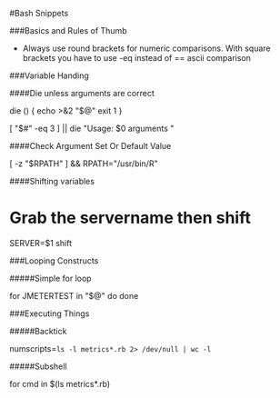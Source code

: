 #Bash Snippets


###Basics and Rules of Thumb


* Always use round brackets for numeric comparisons.  With square brackets you have to use -eq instead of == ascii comparison


###Variable Handing

####Die unless arguments are correct


die () {
    echo >&2 "$@"
    exit 1
}

[ "$#" -eq 3 ] || die "Usage: $0 arguments "

####Check Argument Set Or Default Value

[ -z "$RPATH" ] && RPATH="/usr/bin/R"


####Shifting variables

# Grab the servername then shift
SERVER=$1
shift

###Looping Constructs


#####Simple for loop

for JMETERTEST in "$@"
do
    <stuff>
done

###Executing Things

#####Backtick

numscripts=`ls -l metrics*.rb 2> /dev/null | wc -l`

#####Subshell

for cmd in $(ls metrics*.rb)

